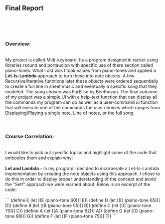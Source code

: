 <h2>Final Report</h2> <br>
<br>
<br>
<h3>Overview:</h3><br>
My project is called Midi-keyboard. Its a program designed in racket using libraries rsound and portaudion with specific use of there
section called piano-tones. What I did was I took values from piano-tones and applied a <b>Let-Is-Lambda</b> approach to turn these into
note objects. A few Recursive/Iterative functions later these objects were ordered sequentially to create a full line in sheet music and eventually a specific
song that they modeled. The song chosen was FurElise by Beethovan. The final outcome of my project was a simple UI with a help-text
function that can display all the commands my program can do as well as a user-command ui function that will execute one of the commands 
the user choices which ranges from Displaying/Playing a single note, Line of notes, or the full song.<br>
<br>
<br>
<h3>Course Correlation:</h3><br>
I would like to pick out specific topics and highlight some of the code that embodies them and explain why:<br>
<br>
<b>Let and Lambda</b> - In my program I decided to incorperate a Let-Is-Lambda implementation by creating the note objects using this
approach. I chose to do this in order to display proper understanding of the concept and avoid the "Set!" approach we were warned about.
Below is an excerpt of the code:<br>
<br>
```
(define E
(let [(E (piano-tone 60))] E))
(define D
(let [(D (piano-tone 65))] D))
(define B
(let [(B (piano-tone 55))] B))
(define C
(let [(C (piano-tone 70))] C))
(define A
(let [(A (piano-tone 62))] A))
(define G
(let [(G (piano-tone 68))] G))
(define F
(let [(F (piano-tone 75))] F))
   ```
<br>
<br>
